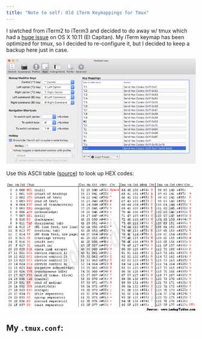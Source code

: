 ```yaml
---
title: "Note to self: Old iTerm Keymappings for Tmux"
---
```


I siwtched from iTerm2 to iTerm3 and decided to do away w/ tmux which had a [huge issue](https://github.com/tmux/tmux/issues/108) on OS X 10.11 (El Capitan). My iTerm keymap has been optimized for tmux, so I decided to re-configure it, but I decided to keep a backup here just in case.

![](images/iterm-keymap-note-to-self/config.png)

Use this ASCII table ([source](http://www.asciitable.com/)) to look up HEX codes:

![](images/iterm-keymap-note-to-self/asciifull.gif)

## My `.tmux.conf`:

<div data-gist-id="be90cd2678d59269b271"></div>
